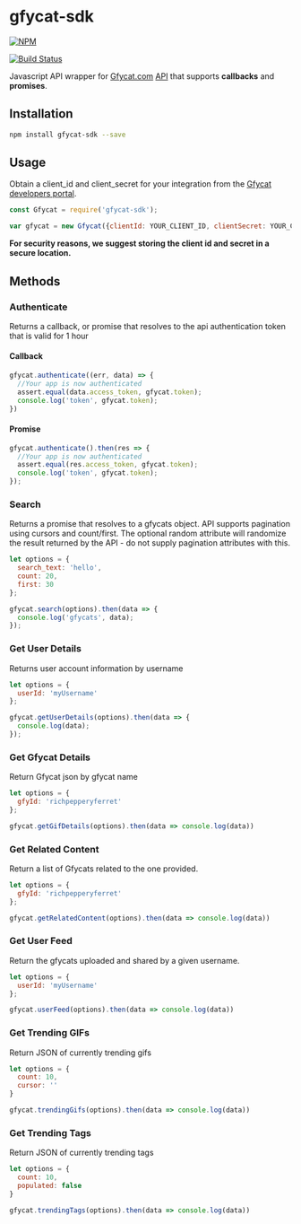 # gfycat-sdk
[![NPM](https://nodei.co/npm/gfycat-sdk.png)](https://nodei.co/npm/gfycat-sdk/)

[![Build Status](https://api.travis-ci.org/kngroo/gfycat-sdk.svg?branch=master)](https://travis-ci.org/kngroo/gfycat-sdk)

Javascript API wrapper for [Gfycat.com](https://gfycat.com) [API](https://developers.gfycat.com) that supports **callbacks** and **promises**.


## Installation
```bash
npm install gfycat-sdk --save
```

## Usage
Obtain a client_id and client_secret for your integration from the [Gfycat developers portal](https://developers.gfycat.com/signup/#/apiform).

```javascript
const Gfycat = require('gfycat-sdk');

var gfycat = new Gfycat({clientId: YOUR_CLIENT_ID, clientSecret: YOUR_CLIENT_SECRET});
```

**For security reasons, we suggest storing the client id and secret in a secure location.**


## Methods

### Authenticate
Returns a callback, or promise that resolves to the api authentication token that is valid for 1 hour

#### Callback
```javascript
gfycat.authenticate((err, data) => {
  //Your app is now authenticated
  assert.equal(data.access_token, gfycat.token);
  console.log('token', gfycat.token);
})
```

#### Promise
```javascript
gfycat.authenticate().then(res => {
  //Your app is now authenticated
  assert.equal(res.access_token, gfycat.token);
  console.log('token', gfycat.token);
});
```

### Search
Returns a promise that resolves to a gfycats object. API supports pagination using cursors and count/first.
The optional random attribute will randomize the result returned by the API - do not supply pagination attributes with this.

```javascript
let options = {
  search_text: 'hello',
  count: 20,
  first: 30
};

gfycat.search(options).then(data => {
  console.log('gfycats', data);
});
```

### Get User Details
Returns user account information by username

```javascript
let options = {
  userId: 'myUsername'
};

gfycat.getUserDetails(options).then(data => {
  console.log(data);
});
```

### Get Gfycat Details
Return Gfycat json by gfycat name

```javascript
let options = {
  gfyId: 'richpepperyferret'
};

gfycat.getGifDetails(options).then(data => console.log(data))
```

### Get Related Content
Return a list of Gfycats related to the one provided.

```javascript
let options = {
  gfyId: 'richpepperyferret'
};

gfycat.getRelatedContent(options).then(data => console.log(data))
```

### Get User Feed
Return the gfycats uploaded and shared by a given username.

```javascript
let options = {
  userId: 'myUsername'
};

gfycat.userFeed(options).then(data => console.log(data))
```

### Get Trending GIFs
Return JSON of currently trending gifs

```javascript
let options = {
  count: 10,
  cursor: ''
}

gfycat.trendingGifs(options).then(data => console.log(data))
```

### Get Trending Tags
Return JSON of currently trending tags

```javascript
let options = {
  count: 10,
  populated: false
}

gfycat.trendingTags(options).then(data => console.log(data))
```
